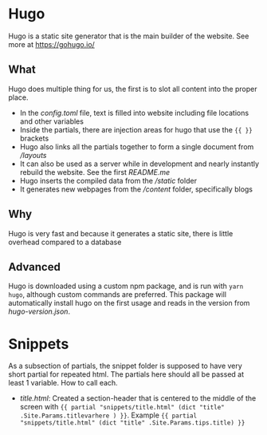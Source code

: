 # Hugo
Hugo is a static site generator that is the main builder of the website. See more at https://gohugo.io/

## What
Hugo does multiple thing for us, the first is to slot all content into the proper place.

- In the *config.toml* file, text is filled into website including file locations and other variables
- Inside the partials, there are injection areas for hugo that use the `{{ }}` brackets
- Hugo also links all the partials together to form a single document from */layouts* 
- It can also be used as a server while in development and nearly instantly rebuild the website. See the first *README.me*
- Hugo inserts the compiled data from the */static* folder
- It generates new webpages from the */content* folder, specifically blogs

## Why
Hugo is very fast and because it generates a static site, there is little overhead compared to a database

## Advanced

Hugo is downloaded using a custom npm package, and is run with `yarn hugo`, although custom commands are preferred.
This package will automatically install hugo on the first usage and reads in the version from *hugo-version.json*.

# Snippets
As a subsection of partials, the snippet folder is supposed to have very short partial for repeated html. The partials here should all be passed at least 1 variable. How to call each.

- *title.html*: Created a section-header that is centered to the middle of the screen with ```{{ partial "snippets/title.html" (dict "title" .Site.Params.titlevarhere ) }}```. Example ```{{ partial "snippets/title.html" (dict "title" .Site.Params.tips.title) }}```

```  